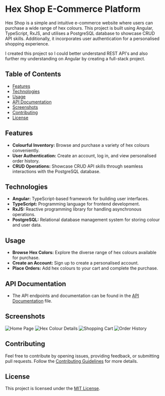 # Hex Shop E-Commerce Platform

Hex Shop is a simple and intuitive e-commerce website where users can purchase a wide range of hex colours. This project is built using Angular, TypeScript, RxJS, and utilises a PostgreSQL database to showcase CRUD API skills. Additionally, it incorporates user authentication for a personalised shopping experience.

I created this project so I could better understand REST API's and also further my understanding on Angular by creating a full-stack project.

## Table of Contents

- [Features](#features)
- [Technologies](#technologies)
- [Usage](#usage)
- [API Documentation](#api-documentation)
- [Screenshots](#screenshots)
- [Contributing](#contributing)
- [License](#license)

## Features

- **Colourful Inventory:** Browse and purchase a variety of hex colours conveniently.
- **User Authentication:** Create an account, log in, and view personalised order history.
- **CRUD Operations:** Showcase CRUD API skills through seamless interactions with the PostgreSQL database.

## Technologies

- **Angular:** TypeScript-based framework for building user interfaces.
- **TypeScript:** Programming language for frontend development.
- **RxJS:** Reactive programming library for handling asynchronous operations.
- **PostgreSQL:** Relational database management system for storing colour and user data.

## Usage

- **Browse Hex Colors:** Explore the diverse range of hex colours available for purchase.
- **Create an Account:** Sign up to create a personalised account.
- **Place Orders:** Add hex colours to your cart and complete the purchase.

## API Documentation

- The API endpoints and documentation can be found in the [API Documentation](./docs/api-documentation.md) file.

## Screenshots

![Home Page](./screenshots/home.png)
![Hex Colour Details](./screenshots/hex-color-details.png)
![Shopping Cart](./screenshots/shopping-cart.png)
![Order History](./screenshots/order-history.png)

## Contributing

Feel free to contribute by opening issues, providing feedback, or submitting pull requests. Follow the [Contributing Guidelines](./CONTRIBUTING.md) for more details.

## License

This project is licensed under the [MIT License](./LICENSE).
